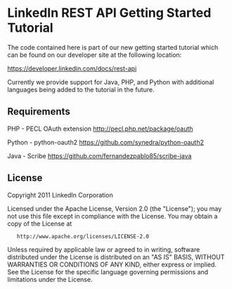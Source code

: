 LinkedIn REST API Getting Started Tutorial
==========================================

The code contained here is part of our new getting started tutorial which can be found on our developer site at the following location:

https://developer.linkedin.com/docs/rest-api

Currently we provide support for Java, PHP, and Python with additional languages being added to the tutorial in the future.

Requirements
------------

PHP - PECL OAuth extension http://pecl.php.net/package/oauth

Python - python-oauth2 https://github.com/synedra/python-oauth2

Java - Scribe https://github.com/fernandezpablo85/scribe-java

License
-------

Copyright 2011 LinkedIn Corporation

   Licensed under the Apache License, Version 2.0 (the "License");
   you may not use this file except in compliance with the License.
   You may obtain a copy of the License at

       http://www.apache.org/licenses/LICENSE-2.0

   Unless required by applicable law or agreed to in writing, software
   distributed under the License is distributed on an "AS IS" BASIS,
   WITHOUT WARRANTIES OR CONDITIONS OF ANY KIND, either express or implied.
   See the License for the specific language governing permissions and
   limitations under the License.
